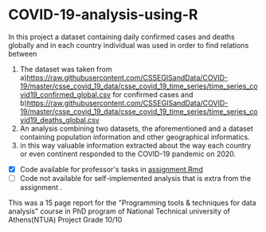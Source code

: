 # COVID-19-analysis-using-R
In this project a dataset containing daily confirmed cases and deaths globally and in each country individual was used in order to find relations between 
1. The dataset was taken from a)https://raw.githubusercontent.com/CSSEGISandData/COVID-19/master/csse_covid_19_data/csse_covid_19_time_series/time_series_covid19_confirmed_global.csv for confirmed cases and b)https://raw.githubusercontent.com/CSSEGISandData/COVID-19/master/csse_covid_19_data/csse_covid_19_time_series/time_series_covid19_deaths_global.csv
3. An analysis combining two datasets, the aforementioned and a dataset containing population information and other geographical informatics.
4. in this way valuable information extracted about the way each country or even continent responded to the COVID-19 pandemic on 2020.
- [x] Code available for professor's tasks in [assignment.Rmd](assignment.Rmd)
- [ ] Code not available for self-implemented analysis that is extra from the assignment .

This was a 15 page report for the "Programming tools & techniques for data analysis" course in PhD program of National Technical university of Athens(NTUA)
Project Grade 10/10
